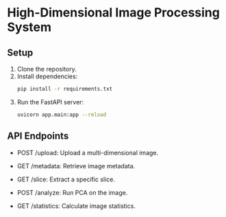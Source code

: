 # High-Dimensional Image Processing System

## Setup
1. Clone the repository.
2. Install dependencies:
   ```bash
   pip install -r requirements.txt
3. Run the FastAPI server:
    ```bash
    uvicorn app.main:app --reload
## API Endpoints</br>
- POST /upload: Upload a multi-dimensional image.

- GET /metadata: Retrieve image metadata.

- GET /slice: Extract a specific slice.

- POST /analyze: Run PCA on the image.

- GET /statistics: Calculate image statistics. 